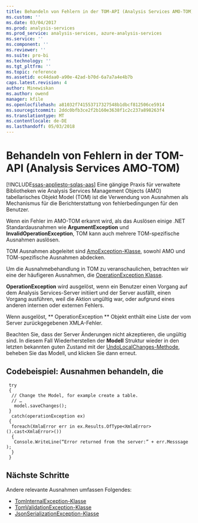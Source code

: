 ```yaml
---
title: Behandeln von Fehlern in der TOM-API (Analysis Services AMO-TOM) | Microsoft Docs
ms.custom: ''
ms.date: 03/04/2017
ms.prod: analysis-services
ms.prod_service: analysis-services, azure-analysis-services
ms.service: ''
ms.component: ''
ms.reviewer: ''
ms.suite: pro-bi
ms.technology: ''
ms.tgt_pltfrm: ''
ms.topic: reference
ms.assetid: ec44daa0-a90e-42ad-b70d-6a7a7a4e4b7b
caps.latest.revision: 4
author: Minewiskan
ms.author: owend
manager: kfile
ms.openlocfilehash: a81032f741553717327548b1dbcf812506ce5914
ms.sourcegitcommit: 2ddc0bfb3ce2f2b160e3638f1c2c237a898263f4
ms.translationtype: MT
ms.contentlocale: de-DE
ms.lasthandoff: 05/03/2018
---
```

# <a name="handling-errors-in-the-tom-api-analysis-services-amo-tom"></a>Behandeln von Fehlern in der TOM-API (Analysis Services AMO-TOM)
[!INCLUDE[ssas-appliesto-sqlas-aas](../../includes/ssas-appliesto-sqlas-aas.md)]
Eine gängige Praxis für verwaltete Bibliotheken wie Analysis Services Management Objects (AMO) tabellarisches Objekt Model (TOM) ist die Verwendung von Ausnahmen als Mechanismus für die Berichterstattung von fehlerbedingungen für den Benutzer.  

Wenn ein Fehler im AMO-TOM erkannt wird, als das Auslösen einige .NET Standardausnahmen wie **ArgumentException** und **InvalidOperationException**, TOM kann auch mehrere TOM-spezifische Ausnahmen auslösen.  

TOM Ausnahmen abgeleitet sind [AmoException-Klasse](http://msdn.microsoft.com/library/microsoft.analysisservices.amoexception.aspx), sowohl AMO und TOM-spezifische Ausnahmen abdecken. 

Um die Ausnahmebehandlung in TOM zu veranschaulichen, betrachten wir eine der häufigeren Ausnahmen, die [OperationException Klasse](http://msdn.microsoft.com/library/microsoft.analysisservices.operationexception.aspx).

**OperationException** wird ausgelöst, wenn ein Benutzer einen Vorgang auf dem Analysis Services-Server initiiert und der Server ausfällt, einen Vorgang ausführen, weil die Aktion ungültig war, oder aufgrund eines anderen internen oder externen Fehlers. 

Wenn ausgelöst, ** OperationException ** Objekt enthält eine Liste der vom Server zurückgegebenen XMLA-Fehler. 

Beachten Sie, dass der Server Änderungen nicht akzeptieren, die ungültig sind. In diesem Fall Wiederherstellen der **Modell** Struktur wieder in den letzten bekannten guten Zustand mit der [UndoLocalChanges-Methode](http://msdn.microsoft.com/library/microsoft.analysisservices.tabular.model.undolocalchanges.aspx), beheben Sie das Modell, und klicken Sie dann erneut. 

## <a name="code-example-handle-exceptions"></a>Codebeispiel: Ausnahmen behandeln, die 
 
```
 try 
 { 
  // Change the Model, for example create a table. 
  // … 
   model.saveChanges(); 
 } 
  catch(operationException ex) 
 { 
  foreach(XmlaError err in ex.Results.OfType<XmlaError>().cast<XmlaError>()) 
  { 
   Console.WriteLine(“Error returned from the server:” + err.Messsage ); 
  } 
 } 
```

## <a name="next-steps"></a>Nächste Schritte

Andere relevante Ausnahmen umfassen Folgendes:

- [TomInternalException-Klasse](http://msdn.microsoft.com/library/microsoft.analysisservices.tabular.tominternalexception.aspx)
- [TomValidationException-Klasse](http://msdn.microsoft.com/library/microsoft.analysisservices.tabular.tomvalidationexception.aspx)
- [JsonSerializationException-Klasse](http://www.newtonsoft.com/json/help/html/T_Newtonsoft_Json_JsonSerializationException.htm)
